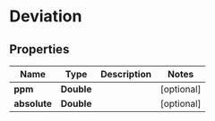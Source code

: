 

# Deviation


## Properties

| Name | Type | Description | Notes |
|------------ | ------------- | ------------- | -------------|
|**ppm** | **Double** |  |  [optional] |
|**absolute** | **Double** |  |  [optional] |



